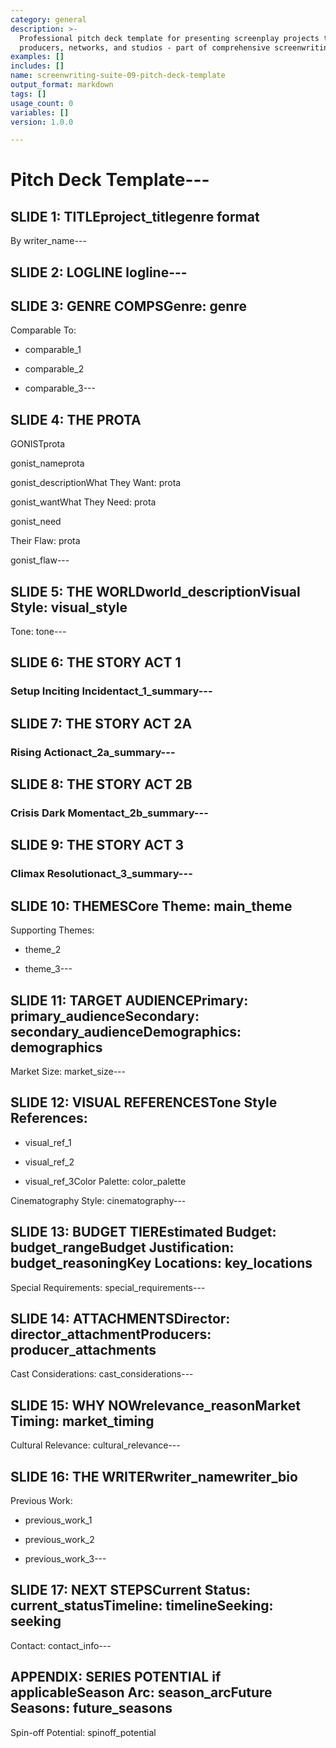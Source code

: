 ```yaml
---
category: general
description: >-
  Professional pitch deck template for presenting screenplay projects to
  producers, networks, and studios - part of comprehensive screenwriting suite
examples: []
includes: []
name: screenwriting-suite-09-pitch-deck-template
output_format: markdown
tags: []
usage_count: 0
variables: []
version: 1.0.0

---
```

# Pitch Deck Template---

## SLIDE 1: TITLEproject_titlegenre  format

By writer_name---

## SLIDE 2: LOGLINE logline---

## SLIDE 3: GENRE  COMPSGenre: genre

Comparable To:
  - comparable_1

- comparable_2

- comparable_3---

## SLIDE 4: THE PROTA

GONISTprota

gonist_nameprota

gonist_descriptionWhat They Want: prota

gonist_wantWhat They Need: prota

gonist_need

Their Flaw: prota

gonist_flaw---

## SLIDE 5: THE WORLDworld_descriptionVisual Style: visual_style

Tone: tone---

## SLIDE 6: THE STORY ACT 1

### Setup  Inciting Incidentact_1_summary---

## SLIDE 7: THE STORY ACT 2A

### Rising Actionact_2a_summary---

## SLIDE 8: THE STORY ACT 2B

### Crisis  Dark Momentact_2b_summary---

## SLIDE 9: THE STORY ACT 3

### Climax  Resolutionact_3_summary---

## SLIDE 10: THEMESCore Theme: main_theme

Supporting Themes:
  - theme_2

- theme_3---

## SLIDE 11: TARGET AUDIENCEPrimary: primary_audienceSecondary: secondary_audienceDemographics: demographics

Market Size: market_size---

## SLIDE 12: VISUAL REFERENCESTone  Style References:
  - visual_ref_1

- visual_ref_2

- visual_ref_3Color Palette: color_palette

Cinematography Style: cinematography---

## SLIDE 13: BUDGET TIEREstimated Budget: budget_rangeBudget Justification: budget_reasoningKey Locations: key_locations

Special Requirements: special_requirements---

## SLIDE 14: ATTACHMENTSDirector: director_attachmentProducers: producer_attachments

Cast Considerations: cast_considerations---

## SLIDE 15: WHY NOWrelevance_reasonMarket Timing: market_timing

Cultural Relevance: cultural_relevance---

## SLIDE 16: THE WRITERwriter_namewriter_bio

Previous Work:
  - previous_work_1

- previous_work_2

- previous_work_3---

## SLIDE 17: NEXT STEPSCurrent Status: current_statusTimeline: timelineSeeking: seeking

Contact: contact_info---

## APPENDIX: SERIES POTENTIAL if applicableSeason Arc: season_arcFuture Seasons: future_seasons

Spin-off Potential: spinoff_potential
